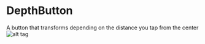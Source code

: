 # DepthButton
A button that transforms depending on the distance you tap from the center
![alt tag](http://i.giphy.com/QrVru4Ae1GjzW.gif)
